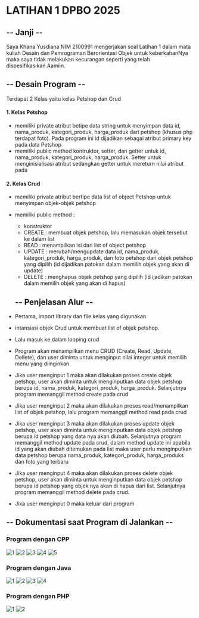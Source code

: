 # LATIHAN 1 DPBO 2025

## -- Janji --

Saya Khana Yusdiana NIM 2100991 mengerjakan soal Latihan 1 dalam mata kuliah Desain dan Pemrograman Berorientasi Objek untuk keberkahanNya maka saya tidak melakukan kecurangan seperti yang telah dispesifikasikan.Aamiin.

## -- Desain Program --

Terdapat 2 Kelas yaitu kelas Petshop dan Crud

#### 1. Kelas Petshop

- memiliki private atribut betipe data string untuk menyimpan data id, nama_produk, kategori_produk, harga_produk dari petshop (khusus php terdapat foto). Pada program ini id dijadikan sebagai atribut primary key pada data Petshop.
- memiliki public method kontruktor, setter, dan getter untuk id, nama_produk, kategori_produk, harga_produk. Setter untuk menginisialisasi atribut sedangkan getter untuk mereturn nilai atribut pada

#### 2. Kelas Crud

- memiliki private atribut bertipe data list of object Petshop untuk menyimpan objek-objek petshop
- memiliki public method :

  - konstruktor
  - CREATE : membuat objek petshop, lalu memasukan objek tersebut ke dalam list
  - READ : menampilkan isi dari list of object petshop
  - UPDATE : merubah/mengupdate data id, nama_produk, kategori_produk, harga_produk, dan foto petshop dari objek petshop yang dipilih (id dijadikan patokan dalam memilih objek yang akan di update)
  - DELETE : menghapus objek petshop yang dipilih (id ijadikan patokan dalam memilih objek yang akan di hapus)

  ## -- Penjelasan Alur --

- Pertama, import library dan file kelas yang digunakan
- intansiasi objek Crud untuk membuat list of objek petshop.
- Lalu masuk ke dalam looping crud
- Program akan menampilkan menu CRUD (Create, Read, Update, Dellete), dan user diminta untuk menginput nilai integer untuk memilih menu yang diinginkan
- Jika user menginput 1 maka akan dilakukan proses create objek petshop, user akan diminta untuk menginputkan data objek petshop berupa id, nama_produk, kategori_produk, harga_produk. Selanjutnya program memanggil method create pada crud
- Jika user menginput 2 maka akan dilakukan proses read/menampilkan list of objek petshop, lalu program memanggil method read pada crud
- Jika user menginput 3 maka akan dilakukan proses update objek petshop, user akan diminta untuk menginputkan data objek petshop berupa id petshop yang data nya akan diubah. Selanjutnya program memanggil method update pada crud, dalam method update ini apabila id yang akan diubah ditemukan pada list maka user perlu menginputkan data petshop berupa nama_produk, kategori_produk, harga_produks dan foto yang terbaru
- Jika user menginput 4 maka akan dilakukan proses delete objek petshop, user akan diminta untuk menginputkan data objek petshop berupa id petshop yang objek nya akan di hapus dari list. Selanjutnya program memanggil method delete pada crud.
- Jika user menginput 0 maka keluar dari program

## -- Dokumentasi saat Program di Jalankan --

### Program dengan CPP

![1](https://github.com/marimoo0/TP1DPBO2025C2/blob/ff8af00077ad9dfb0d574b8f628f7df31b6c3afd/LATIHAN1DPBO2025C2/CPP/SS/Screenshot_1.png)
![2](hhttps://github.com/marimoo0/TP1DPBO2025C2/blob/703e8cefd27b77a017d7947d3014dde33798125c/LATIHAN1DPBO2025C2/CPP/SS/Screenshot_2.png)
![3](https://github.com/marimoo0/TP1DPBO2025C2/blob/703e8cefd27b77a017d7947d3014dde33798125c/LATIHAN1DPBO2025C2/CPP/SS/Screenshot_3.png)
![4](https://github.com/marimoo0/TP1DPBO2025C2/blob/703e8cefd27b77a017d7947d3014dde33798125c/LATIHAN1DPBO2025C2/CPP/SS/Screenshot_4.png)
![5](https://github.com/marimoo0/TP1DPBO2025C2/blob/703e8cefd27b77a017d7947d3014dde33798125c/LATIHAN1DPBO2025C2/CPP/SS/Screenshot_5.png)

### Program dengan Java

![1](https://github.com/marimoo0/TP1DPBO2025C2/blob/703e8cefd27b77a017d7947d3014dde33798125c/LATIHAN1DPBO2025C2/Java/SS/Screenshot_1.png)
![2](https://github.com/marimoo0/TP1DPBO2025C2/blob/703e8cefd27b77a017d7947d3014dde33798125c/LATIHAN1DPBO2025C2/Java/SS/Screenshot_2.png)
![3](https://github.com/marimoo0/TP1DPBO2025C2/blob/703e8cefd27b77a017d7947d3014dde33798125c/LATIHAN1DPBO2025C2/Java/SS/Screenshot_3.png)
![4](https://github.com/marimoo0/TP1DPBO2025C2/blob/703e8cefd27b77a017d7947d3014dde33798125c/LATIHAN1DPBO2025C2/Java/SS/Screenshot_4.png)

### Program dengan PHP

![1](https://github.com/marimoo0/TP1DPBO2025C2/blob/703e8cefd27b77a017d7947d3014dde33798125c/LATIHAN1DPBO2025C2/PHP/SS/Screenshot_1.png)
![2](https://github.com/marimoo0/TP1DPBO2025C2/blob/703e8cefd27b77a017d7947d3014dde33798125c/LATIHAN1DPBO2025C2/PHP/SS/Screenshot_2.png)
